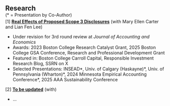 <h2 id="research" style="margin: 2px 0 0;">Research</h2>

<div>
  <div style="margin: 0 0 4px 0;">(* = Presentation by Co-Author)</div>

  <div class="title"> 
    [1] <strong> <a href="https://ssrn.com/abstract=4743426">Real Effects of Proposed Scope 3 Disclosures</a></strong> 
    (with Mary Ellen Carter and Lian Fen Lee) 
  </div>
  <ul>
    <li>Under revision for 3rd round review at <em>Journal of Accounting and Economics</em></li>
    <li>Awards: 2023 Boston College Research Catalyst Grant, 2025 Boston College GSA Conference, Research and Professional Development Grant</li>
    <li>Featured in: Boston College Carroll Capital, Responsible Investment Research Blog, SSRN on X</li>
    <li>Selected Presentations: INSEAD*, Univ. of Calgary (Haskayne)*, Univ. of Pennsylvania (Wharton)*, 2024 Minnesota Empirical Accounting Conference*, 2025 AAA Sustainability Conference</li>
  </ul>
  <div class="title"> 
    [2] <strong> <a href="SSRN Link">To be updated</a></strong> (with) 
  </div>
  <ul>
    <li>...</li>
  </ul>
</div>

